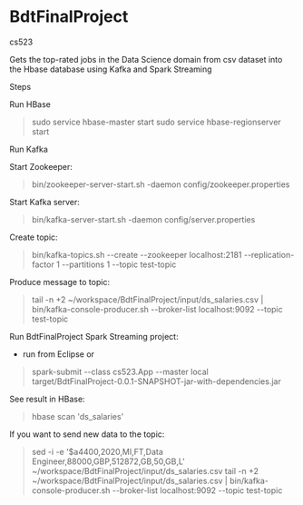 # BdtFinalProject
cs523

Gets the top-rated jobs in the Data Science domain from csv dataset into the Hbase database using Kafka and Spark Streaming

Steps

Run HBase

> sudo service hbase-master start
> sudo service hbase-regionserver start

Run Kafka

Start Zookeeper:
> bin/zookeeper-server-start.sh -daemon config/zookeeper.properties

Start Kafka server:
> bin/kafka-server-start.sh -daemon config/server.properties

Create topic:
> bin/kafka-topics.sh --create --zookeeper localhost:2181 --replication-factor 1 --partitions 1 --topic test-topic

Produce message to topic:
> tail -n +2  ~/workspace/BdtFinalProject/input/ds_salaries.csv | bin/kafka-console-producer.sh --broker-list localhost:9092 --topic test-topic

Run BdtFinalProject Spark Streaming project:
- run from Eclipse
or
> spark-submit --class cs523.App --master local target/BdtFinalProject-0.0.1-SNAPSHOT-jar-with-dependencies.jar

See result in HBase:
> hbase
> scan 'ds_salaries'

If you want to send new data to the topic:
> sed -i -e '$a4400,2020,MI,FT,Data Engineer,88000,GBP,512872,GB,50,GB,L'  ~/workspace/BdtFinalProject/input/ds_salaries.csv
> tail -n +2  ~/workspace/BdtFinalProject/input/ds_salaries.csv | bin/kafka-console-producer.sh --broker-list localhost:9092 --topic test-topic
